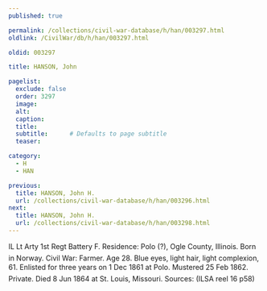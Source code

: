 ```yaml
---
published: true

permalink: /collections/civil-war-database/h/han/003297.html
oldlink: /CivilWar/db/h/han/003297.html

oldid: 003297

title: HANSON, John

pagelist:
  exclude: false
  order: 3297
  image: 
  alt:
  caption:
  title:
  subtitle:      # Defaults to page subtitle
  teaser:

category: 
  - H 
  - HAN

previous:
  title: HANSON, John H.
  url: /collections/civil-war-database/h/han/003296.html  
next:
  title: HANSON, John H.
  url: /collections/civil-war-database/h/han/003298.html   
---
```

IL Lt Arty 1st Reg&#146;t Battery F. Residence: Polo (?), Ogle County, Illinois. Born in Norway. Civil War: Farmer. Age 28. Blue eyes, light hair, light complexion, 6&#146;1&#148;. Enlisted for three years on 1 Dec 1861 at Polo. Mustered 25 Feb 1862. Private. Died 8 Jun 1864 at St. Louis, Missouri. Sources: (ILSA reel 16 p58)